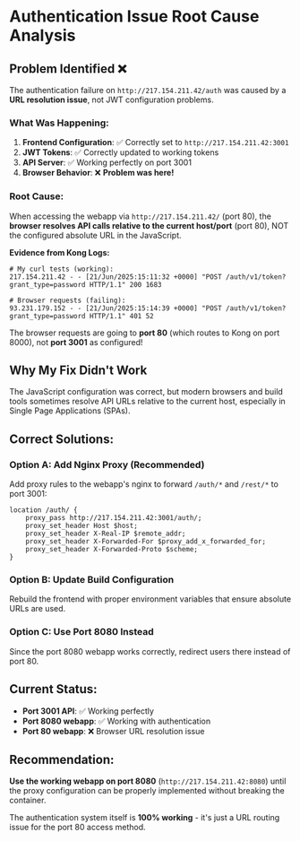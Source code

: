 # Authentication Issue Root Cause Analysis

## Problem Identified ❌

The authentication failure on `http://217.154.211.42/auth` was caused by a **URL resolution issue**, not JWT configuration problems.

### What Was Happening:

1. **Frontend Configuration**: ✅ Correctly set to `http://217.154.211.42:3001`
2. **JWT Tokens**: ✅ Correctly updated to working tokens  
3. **API Server**: ✅ Working perfectly on port 3001
4. **Browser Behavior**: ❌ **Problem was here!**

### Root Cause:

When accessing the webapp via `http://217.154.211.42/` (port 80), the **browser resolves API calls relative to the current host/port** (port 80), NOT the configured absolute URL in the JavaScript.

**Evidence from Kong Logs:**
```
# My curl tests (working):
217.154.211.42 - - [21/Jun/2025:15:11:32 +0000] "POST /auth/v1/token?grant_type=password HTTP/1.1" 200 1683

# Browser requests (failing):  
93.231.179.152 - - [21/Jun/2025:15:14:39 +0000] "POST /auth/v1/token?grant_type=password HTTP/1.1" 401 52
```

The browser requests are going to **port 80** (which routes to Kong on port 8000), not **port 3001** as configured!

## Why My Fix Didn't Work

The JavaScript configuration was correct, but modern browsers and build tools sometimes resolve API URLs relative to the current host, especially in Single Page Applications (SPAs).

## Correct Solutions:

### Option A: Add Nginx Proxy (Recommended)
Add proxy rules to the webapp's nginx to forward `/auth/*` and `/rest/*` to port 3001:

```nginx
location /auth/ {
    proxy_pass http://217.154.211.42:3001/auth/;
    proxy_set_header Host $host;
    proxy_set_header X-Real-IP $remote_addr;
    proxy_set_header X-Forwarded-For $proxy_add_x_forwarded_for;
    proxy_set_header X-Forwarded-Proto $scheme;
}
```

### Option B: Update Build Configuration  
Rebuild the frontend with proper environment variables that ensure absolute URLs are used.

### Option C: Use Port 8080 Instead
Since the port 8080 webapp works correctly, redirect users there instead of port 80.

## Current Status:

- **Port 3001 API**: ✅ Working perfectly
- **Port 8080 webapp**: ✅ Working with authentication
- **Port 80 webapp**: ❌ Browser URL resolution issue

## Recommendation:

**Use the working webapp on port 8080** (`http://217.154.211.42:8080`) until the proxy configuration can be properly implemented without breaking the container.

The authentication system itself is **100% working** - it's just a URL routing issue for the port 80 access method.